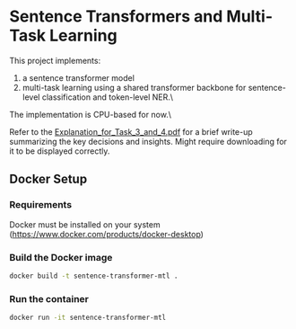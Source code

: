# Sentence Transformers and Multi-Task Learning

This project implements:
1) a sentence transformer model
2) multi-task learning using a shared transformer backbone for sentence-level classification and token-level NER.\

The implementation is CPU-based for now.\

Refer to the [Explanation_for_Task_3_and_4.pdf](https://github.com/Fahad-Touseef/multi-task-learning/blob/main/Explanation_for_Task_3_and_4.pdf) for a brief write-up summarizing the key decisions and insights. Might require downloading for it to be displayed correctly.

## Docker Setup

### Requirements

Docker must be installed on your system (https://www.docker.com/products/docker-desktop)

### Build the Docker image

```bash
docker build -t sentence-transformer-mtl .
```

### Run the container

```bash
docker run -it sentence-transformer-mtl
```
